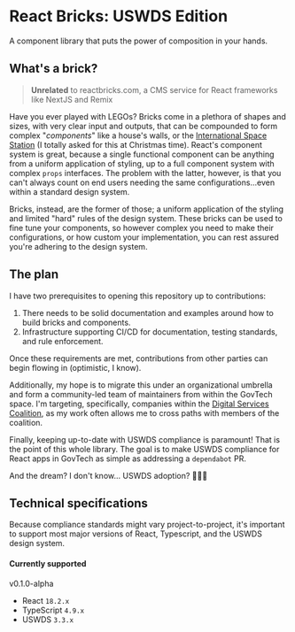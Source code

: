 # React Bricks: USWDS Edition

A component library that puts the power of composition in your hands.

## What's a brick?

>**Unrelated** to reactbricks.com, a CMS service for React frameworks like NextJS and Remix

Have you ever played with LEGOs? Bricks come in a plethora of shapes and sizes, with very clear input and outputs, that can be compounded to form complex "_components_" like a house's walls, or the [International Space Station](https://www.lego.com/en-us/product/international-space-station-21321) (I totally asked for this at Christmas time). React's component system is great, because a single functional component can be anything from a uniform application of styling, up to a full component system with complex `props` interfaces. The problem with the latter, however, is that you can't always count on end users needing the same configurations...even within a standard design system.

Bricks, instead, are the former of those; a uniform application of the styling and limited "hard" rules of the design system. These bricks can be used to fine tune your components, so however complex you need to make their configurations, or how custom your implementation, you can rest assured you're adhering to the design system.

## The plan

I have two prerequisites to opening this repository up to contributions:

1. There needs to be solid documentation and examples around how to build bricks and components.
2. Infrastructure supporting CI/CD for documentation, testing standards, and rule enforcement.

Once these requirements are met, contributions from other parties can begin flowing in (optimistic, I know). 

Additionally, my hope is to migrate this under an organizational umbrella and form a community-led team of maintainers from within the GovTech space. I'm targeting, specifically, companies within the [Digital Services Coalition](https://digitalservicescoalition.org/#/), as my work often allows me to cross paths with members of the coalition.

Finally, keeping up-to-date with USWDS compliance is paramount! That is the point of this whole library. The goal is to make USWDS compliance for React apps in GovTech as simple as addressing a `dependabot` PR. 

And the dream? I don't know... USWDS adoption? 🤷🏻‍♂️

## Technical specifications

Because compliance standards might vary project-to-project, it's important to support most major versions of React, Typescript, and the USWDS design system.

#### Currently supported

v0.1.0-alpha
- React `18.2.x`
- TypeScript `4.9.x`
- USWDS `3.3.x`
